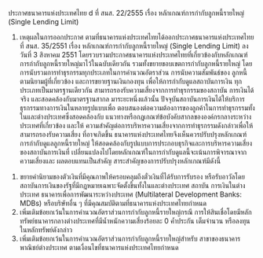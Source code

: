 ประกาศธนาคารแห่งประเทศไทย
d
ที่ สนส. 22/2555
เรื่อง หลักเกณฑ์การกำกับลูกหนี้รายใหญ่ (Single Lending Limit)
1. เหตุผลในการออกประกาศ
ตามที่ธนาคารแห่งประเทศไทยได้ออกประกาศธนาคารแห่งประเทศไทย ที่ สนส.
35/2551 เรื่อง หลักเกณฑ์การกำกับลูกหนี้รายใหญ่ (Single Lending Limit) ลงวันที่
3 สิงหาคม 2551 โดยรวบรวมประกาศธนาคารแห่งประเทศไทยที่เกี่ยวข้องกับหลักเกณฑ์
การกำกับลูกหนี้รายใหญ่มาไว้ในฉบับเดียวกัน รวมทั้งขยายขอบเขตการกำกับลูกหนี้รายใหญ่
โดยการนับรวมการทำธุรกรรมทุกประเภทในการคำนวณอัตราส่วน การนับความสัมพันธ์ของ
ลูกหนี้ตามนิยามผู้ที่เกี่ยวข้อง และการขยายฐานเงินกองทุน เพื่อให้การกำกับดูแลสถาบันการเงิน
ทุกประเภทเป็นมาตรฐานเดียวกัน สามารถรองรับความเสี่ยงจากการทำธุรกรรมของสถาบัน
การเงินได้จริง และสอดคล้องกับมาตรฐานสากล มาระยะหนึ่งแล้วนั้น
ปัจจุบันสถาบันการเงินได้ให้บริการธุรกรรมทางการเงินในหลายรูปแบบเพื่อ
ตอบสนองต่อความต้องการของลูกค้าในการทำธุรกรรมทั้งในและต่างประเทศซึ่งสอดคล้องกับ
แนวทางหรือกฎเกณฑ์ข้อบังคับสากลขององค์กรกลางระหว่างประเทศที่เกี่ยวข้อง และให้
ความสำคัญต่อการบริหารความเสี่ยงจากการทำธุรกรรมดังกล่าวเพื่อให้สามารถรองรับความเสี่ยง
ที่อาจเกิดขึ้น
ธนาคารแห่งประเทศไทยจึงเห็นควรปรับปรุงหลักเกณฑ์การกำกับดูแลลูกหนี้รายใหญ่
ให้สอดคล้องกับรูปแบบการประกอบธุรกิจและการบริหารความเสี่ยงของสถาบันการเงินที่
เปลี่ยนแปลงไปโดยหลักเกณฑ์ในการกำกับดูแลนี้จะเน้นการพิจารณาจากความเสี่ยงและ
ผลตอบแทนเป็นสำคัญ
สาระสำคัญของการปรับปรุงหลักเกณฑ์มีดังนี้
1) ขยายคำนิยามของตัวเงินที่มีคุณภาพให้ครอบคลุมถึงตั๋วเงินที่ได้รับการรับรอง
หรือรับอาวัลโดยสถาบันการเงินของรัฐที่มีกฎหมายเฉพาะจัดตั้งขึ้นทั้งในและต่างประเทศ สถาบัน
การเงินในต่างประเทศ ธนาคารเพื่อการพัฒนาระหว่างประเทศ (Multilateral Development
Banks: MDBs) หรือบริษัทอื่น ๆ ที่มีคุณสมบัติตามที่ธนาคารแห่งประเทศไทยกำหนด
2) เพิ่มเติมข้อยกเว้นในการคำนวณอัตราส่วนการกำกับลูกหนี้รายใหญ่กรณี
การให้สินเชื่อโดยมีหลักทรัพย์ธนาคารกลางต่างประเทศที่มีน้ำหนักความเสี่ยงร้อยละ 0 ค้ำประกัน
เต็มจํานวน หรือลงทุนในหลักทรัพย์ดังกล่าว
3) เพิ่มเติมข้อยกเว้นในการคำนวณอัตราส่วนการกำกับลูกหนี้รายใหญ่สำหรับ
สาขาของธนาคารพาณิชย์ต่างประเทศ ตามเงื่อนไขที่ธนาคารแห่งประเทศไทยกําหนด
